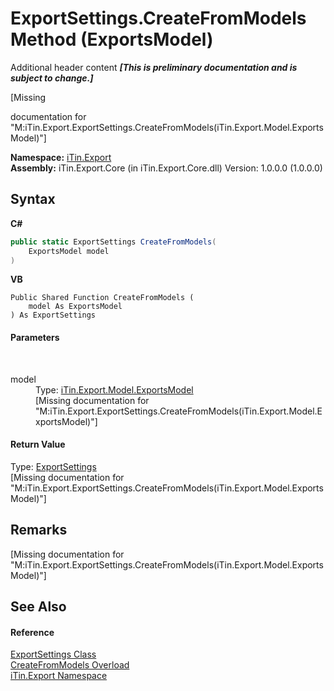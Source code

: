 # ExportSettings.CreateFromModels Method (ExportsModel)
Additional header content _**\[This is preliminary documentation and is subject to change.\]**_

\[Missing <summary> documentation for "M:iTin.Export.ExportSettings.CreateFromModels(iTin.Export.Model.ExportsModel)"\]

**Namespace:**&nbsp;<a href="3fffd16d-e8dd-a992-537b-8b7ec294fc13">iTin.Export</a><br />**Assembly:**&nbsp;iTin.Export.Core (in iTin.Export.Core.dll) Version: 1.0.0.0 (1.0.0.0)

## Syntax

**C#**<br />
``` C#
public static ExportSettings CreateFromModels(
	ExportsModel model
)
```

**VB**<br />
``` VB
Public Shared Function CreateFromModels ( 
	model As ExportsModel
) As ExportSettings
```


#### Parameters
&nbsp;<dl><dt>model</dt><dd>Type: <a href="c5606475-afec-0e56-1277-644804e4b2ce">iTin.Export.Model.ExportsModel</a><br />\[Missing <param name="model"/> documentation for "M:iTin.Export.ExportSettings.CreateFromModels(iTin.Export.Model.ExportsModel)"\]</dd></dl>

#### Return Value
Type: <a href="d8d655e9-5d05-0438-ab78-0c8d4761dd06">ExportSettings</a><br />\[Missing <returns> documentation for "M:iTin.Export.ExportSettings.CreateFromModels(iTin.Export.Model.ExportsModel)"\]

## Remarks
\[Missing <remarks> documentation for "M:iTin.Export.ExportSettings.CreateFromModels(iTin.Export.Model.ExportsModel)"\]

## See Also


#### Reference
<a href="d8d655e9-5d05-0438-ab78-0c8d4761dd06">ExportSettings Class</a><br /><a href="308b41dd-1108-609c-e924-2bcc5d4975ca">CreateFromModels Overload</a><br /><a href="3fffd16d-e8dd-a992-537b-8b7ec294fc13">iTin.Export Namespace</a><br />